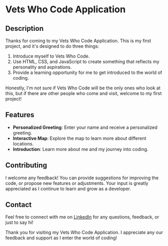 # Vets Who Code Application

## Description
Thanks for coming to my Vets Who Code Application. This is my first project, and it's designed to do three things:
1. Introduce myself to Vets Who Code.
2. Use HTML, CSS, and JavaScript to create something that reflects my personality and aspirations.
3. Provide a learning opportunity for me to get introduced to the world of coding.

Honestly, I'm not sure if Vets Who Code will be the only ones who look at this, but if there are other people who come and visit, welcome to my first project!

## Features
- **Personalized Greeting**: Enter your name and receive a personalized greeting.
- **Interactive Map**: Explore the map to learn more about different locations.
- **Introduction**: Learn more about me and my journey into coding.

## Contributing
I welcome any feedback! You can provide suggestions for improving the code, or propose new features or adjustments. Your input is greatly appreciated as I continue to learn and grow as a developer.

## Contact
Feel free to connect with me on [LinkedIn](www.linkedin.com/in/alex-burhoe) for any questions, feedback, or just to say hi!

Thank you for visiting my Vets Who Code Application. I appreciate any our feedback and support as I enter the world of coding!
